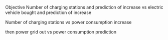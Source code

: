 Objective
Number of charging stations and prediction of increase
vs
electric vehicle bought and prediction of increase
 
Number of charging stations vs power consumption increase

then power grid out vs power consumption prediction
